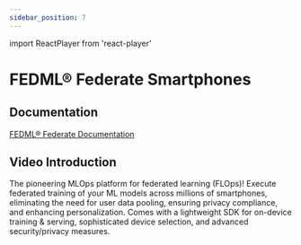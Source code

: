```yaml
---
sidebar_position: 7
---
```


import ReactPlayer from 'react-player'

# FEDML® Federate Smartphones

## Documentation
[FEDML® Federate Documentation](./../federate/index.md)

## Video Introduction

The pioneering MLOps platform for federated learning (FLOps)! Execute federated training of your ML models across millions of smartphones, eliminating the need for user data pooling, ensuring privacy compliance, and enhancing personalization. Comes with a lightweight SDK for on-device training & serving, sophisticated device selection, and advanced security/privacy measures.

<ReactPlayer playing controls url='https://fedml.ai/beehive_index.mp4' width="100%" height="528px"/>



